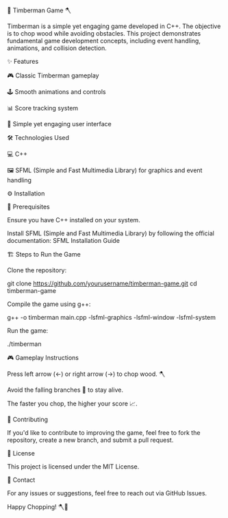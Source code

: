 🌲 Timberman Game 🪓

Timberman is a simple yet engaging game developed in C++. The objective is to chop wood while avoiding obstacles. This project demonstrates fundamental game development concepts, including event handling, animations, and collision detection.

✨ Features

🎮 Classic Timberman gameplay

🕹️ Smooth animations and controls

📊 Score tracking system

🎨 Simple yet engaging user interface

🛠 Technologies Used

💻 C++

🖼 SFML (Simple and Fast Multimedia Library) for graphics and event handling

⚙️ Installation

📌 Prerequisites

Ensure you have C++ installed on your system.

Install SFML (Simple and Fast Multimedia Library) by following the official documentation: SFML Installation Guide

🏗 Steps to Run the Game

Clone the repository:

git clone https://github.com/yourusername/timberman-game.git
cd timberman-game

Compile the game using g++:

g++ -o timberman main.cpp -lsfml-graphics -lsfml-window -lsfml-system

Run the game:

./timberman

🎮 Gameplay Instructions

Press left arrow (←) or right arrow (→) to chop wood. 🪓

Avoid the falling branches 🌿 to stay alive.

The faster you chop, the higher your score 📈.

🤝 Contributing

If you'd like to contribute to improving the game, feel free to fork the repository, create a new branch, and submit a pull request.

📜 License

This project is licensed under the MIT License.

📩 Contact

For any issues or suggestions, feel free to reach out via GitHub Issues.

Happy Chopping! 🪓🎯

